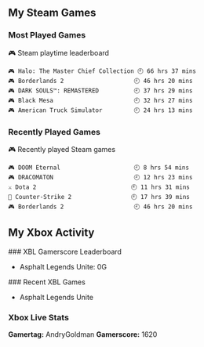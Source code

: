 ## My Steam Games

### Most Played Games
<!-- steam-box-playtime start -->
🎮 Steam playtime leaderboard
```text
🎮 Halo: The Master Chief Collection 🕘 66 hrs 37 mins
🎮 Borderlands 2                    🕘 46 hrs 20 mins
🎮 DARK SOULS™: REMASTERED          🕘 37 hrs 29 mins
🎮 Black Mesa                       🕘 32 hrs 27 mins
🎮 American Truck Simulator         🕘 24 hrs 13 mins
```
<!-- Powered by https://github.com/torresflo/steam-box-for-readme . -->
<!-- steam-box-playtime end -->

### Recently Played Games
<!-- steam-box-recent start -->
🎮 Recently played Steam games
```text
🎮 DOOM Eternal                     🕘 8 hrs 54 mins
🎮 DRACOMATON                       🕘 12 hrs 23 mins
⚔️ Dota 2                           🕘 11 hrs 31 mins
🔫 Counter-Strike 2                 🕘 17 hrs 39 mins
🎮 Borderlands 2                    🕘 46 hrs 20 mins
```
<!-- Powered by https://github.com/torresflo/steam-box-for-readme . -->
<!-- steam-box-recent end -->

## My Xbox Activity

<!-- xbl-leaderboard start -->### XBL Gamerscore Leaderboard
- Asphalt Legends Unite: 0G
<!-- xbl-leaderboard end -->

<!-- xbl-recent start -->### Recent XBL Games
- Asphalt Legends Unite
<!-- xbl-recent end -->

<!-- XBL_STATS -->
### Xbox Live Stats
**Gamertag:** AndryGoldman
**Gamerscore:** 1620
<!-- /XBL_STATS -->
